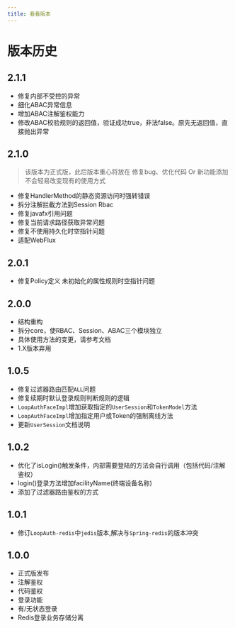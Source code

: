 ```yaml
---
title: 看看版本
---
```


# 版本历史

## 2.1.1

- 修复内部不受控的异常
- 细化ABAC异常信息
- 增加ABAC注解鉴权能力
- 修改ABAC校验规则的返回值，验证成功true，非法false。原先无返回值，直接抛出异常

## 2.1.0

> 该版本为正式版，此后版本重心将放在 修复bug、优化代码 Or 新功能添加  
> 不会轻易改变现有的使用方式

- 修复HandlerMethod的静态资源访问时强转错误
- 拆分注解拦截方法到Session Rbac
- 修复javafx引用问题
- 修复当前请求路径获取异常问题
- 修复不使用持久化时空指针问题
- 适配WebFlux

## 2.0.1

- 修复Policy定义 未初始化的属性规则时空指针问题

## 2.0.0

- 结构重构
- 拆分core，使RBAC、Session、ABAC三个模块独立
- 具体使用方法的变更，请参考文档
- 1.X版本弃用


## 1.0.5

- 修复过滤器路由匹配`ALL`问题
- 修复续期时默认登录规则判断规则的逻辑
- `LoopAuthFaceImpl`增加获取指定的`UserSession`和`TokenModel`方法
- `LoopAuthFaceImpl`增加指定用户或Token的强制离线方法
- 更新`UserSession`文档说明

## 1.0.2

- 优化了isLogin()触发条件，内部需要登陆的方法会自行调用（包括代码/注解鉴权）
- login()登录方法增加facilityName(终端设备名称)
- 添加了过滤器路由鉴权的方式

## 1.0.1

- 修订`LoopAuth-redis`中`jedis`版本,解决与`Spring-redis`的版本冲突

## 1.0.0

- 正式版发布
- 注解鉴权
- 代码鉴权
- 登录功能
- 有/无状态登录
- Redis登录业务存储分离